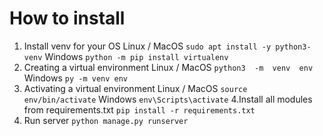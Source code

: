 # How to install
1. Install venv for your OS
Linux / MacOS ```sudo apt install -y python3-venv```
Windows ```python -m pip install virtualenv```
3. Creating a virtual environment
Linux / MacOS ```python3  -m  venv  env```
Windows ```py -m venv env```
4. Activating a virtual environment
Linux / MacOS ```source  env/bin/activate```
Windows ```env\Scripts\activate```
 4.Install all modules from requirements.txt
 ```pip install -r requirements.txt```
5. Run server
 ```python manage.py runserver```
